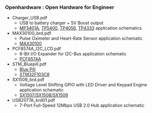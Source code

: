 ### Openhardware : Open Hardware for Engineer 

* Charger_USB.pdf
  - USB to battery charger + 5V Boost output
  - [MP3401A](https://blog.lvu.kr/wp-content/uploads/2017/12/1494587527.pdf), [TP5400](http://www.tpwic.com/uploadfile/2013/1205/20131205120457334.pdf), [TP4056](https://dlnmh9ip6v2uc.cloudfront.net/datasheets/Prototyping/TP4056.pdf), [TP4333](http://iosandr.com/upLoad/source/ETP4333.pdf) application schematics  
* MAX30100_brd.pdf	
  - Pulse Oximeter and Heart-Rate Sensor application schematic
  - [MAX30100](https://datasheets.maximintegrated.com/en/ds/MAX30100.pdf)
* PCF8574A_I2C_LCD.pdf	
  - 8-Bit I/O Expander for I2C-Bus application schematic
  - [PCF8574A](http://www.ti.com/lit/ds/symlink/pcf8574a.pdf)  
* STM_Bluepill.pdf	
  - [Blue Pill](https://wiki.stm32duino.com/index.php?title=Blue_Pill)
  - [STM32F103C8](https://www.st.com/resource/en/datasheet/cd00161566.pdf)    
* SX1509_brd.pdf	
  - Voltage Level Shifting GPIO with LED Driver and Keypad Engine application schematic
  - [SX1507/SX1508/SX1509](https://cdn.sparkfun.com/assets/learn_tutorials/4/3/4/sx150x_789.pdf)
* USB2077A_brd01.pdf
  - 7-Port Full-Speed 12Mbps USB 2.0 Hub application schematic 
